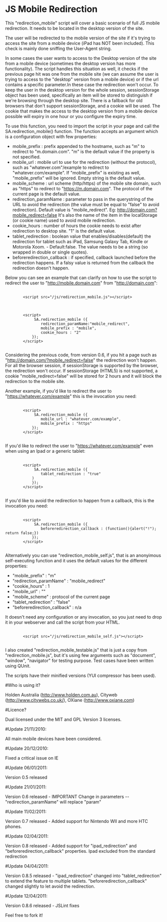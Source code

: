 # JS Mobile Redirection

This "redirection_mobile" script will cover a basic scenario of full JS mobile redirection. 
It needs to be located in the desktop version of the site.

The user will be redirected to the mobile version of the site if it's trying to access the site from a mobile device (iPad has NOT been included). This check is mainly done sniffing the User-Agent string. 
	 
In some cases the user wants to access to the Desktop version of the site from a mobile device (sometimes the desktop version has more functionality). The script handles this situation as well, it checks if the previous page hit was one from the mobile site (we can assume the user is trying to access to the "desktop" version from a mobile device) or if the url contains a specific parameter.In these case the redirection won't occur. 
To keep the user in the desktop version for the whole session, sessionStorage object has been used, specifically an item will be stored to distinguish if we're browsing through the desktop site. 
There is a fallback for old browsers that don't support sessionStorage, and a cookie will be used. The cookie that makes the access to the desktop version from a mobile device possible will expiry in one hour or you configure the expiry time.

To use this function, you need to import the script in your page and call the SA.redirection_mobile() function. The function accepts an argument which is a configuration object with few properties:

- mobile_prefix : prefix appended to the hostname, such as "m" to redirect to "m.domain.com". "m" is the default value if the property is not specified.
- mobile_url : mobile url to use for the redirection (without the protocol), such as "whatever.com"/example to redirect to "whatever.com/example". If "mobile_prefix" is existing as well, "mobile_prefix" will be ignored. Empty string is the default value.
- mobile_scheme : url scheme (http/https) of the mobile site domain, such as "https" to redirect to "https://m.domain.com". The protocol of the current page is the default value.
- redirection_paramName : parameter to pass in the querystring of the URL to avoid the redirection (the value must be equal to "false" to avoid redirection). Default value is "mobile_redirect". 		 Eg: http://domain.com?mobile_redirect=false
It's also the name of the item in the localStorage (or cookie name) used to avoid mobile redirection. 
- cookie_hours : number of hours the cookie needs to exist after redirection to desktop site. "1" is the default value.
- tablet_redirection : boolean value that enables/disables(default) the redirection for tablet such as iPad, Samsung Galaxy Tab, Kindle or Motorola Xoom. - Default:false. The value needs to be a string (so wrapped in double or single quotes).
- beforeredirection_callback : if specified, callback launched before the redirection happens. If a falsy value is returned from the callback the redirection doesn't happen.

Below you can see an example that can clarify on how to use the script to redirect the user to "http://mobile.domain.com" from "http://domain.com":

<pre>
	<code>
		&lt;script src="/js/redirection_mobile.js"&gt;&lt;/script&gt;
	</code>
</pre>
<pre>
	<code>
		&lt;script&gt;
			 SA.redirection_mobile ({
				redirection_paramName:"mobile_redirect",
				mobile_prefix : "mobile",
				cookie_hours : "2" 
			});
		&lt;/script&gt;
	</code>
</pre>

Considering the previous code, from version 0.6, if you hit a page such as "http://domain.com/?mobile_redirect=false" the redirection won't happen.  For all the browser session, if sessionStorage is supported by the browser, the redirection won't occur. If sessionStorage (HTML5) is not supported, a cookie "mobile_redirect=false" will be stored for 2 hours and it will block the redirection to the mobile site.

Another example, if you'd like to redirect the user to "https://whatever.com/example" this is the invocation you need:

<pre>
	<code>
		&lt;script&gt;
			 SA.redirection_mobile ({
				mobile_url : "whatever.com/example",
				mobile_prefix : "https"
			});
		&lt;/script&gt;
	</code>
</pre>

If you'd like to redirect the user to "https://whatever.com/example" even when using an Ipad or a generic tablet:

<pre>
	<code>
		&lt;script&gt;
			 SA.redirection_mobile ({
				tablet_redirection : "true"
			)
			});
		&lt;/script&gt;
	</code>
</pre>

If you'd like to avoid the redirection to happen from a callback, this is the invocation you need:

<pre>
	<code>
		&lt;script&gt;
			 SA.redirection_mobile ({
				beforeredirection_callback : (function(){alert("!"); return false;})
			});
		&lt;/script&gt;
	</code>
</pre>

Alternatively you can use "redirection_mobile_self.js", that is an anonyimous self-executing function and it uses the default values for the different properties:
- "mobile_prefix" : "m"
- "redirection_paramName" : "mobile_redirect"
- "cookie_hours" : 1
- "mobile_url" : ""
- "mobile_scheme" : protocol of the current page
- "tablet_redirection" : "false"
- "beforeredirection_callback" : n/a

It doesn't need any configuration or any invocation, so you just need to drop it in your webserver and call the script from your HTML.

<pre>
	<code>
		&lt;script src="/js/redirection_mobile_self.js"&gt;&lt;/script&gt;
	</code>
</pre>


I also created "redirection_mobile_testable.js" that is just a copy from "redirection_mobile.js", but it's using few arguments such as "document", "window", "navigator" for testing purpose. Test cases have been written using QUnit.

The scripts have their minified versions (YUI compressor has been used).

#Who is using it?

Holden Australia (http://www.holden.com.au), Cityweb (http://www.citywebs.co.uk/), OXiane (http://www.oxiane.com) 

#Licence?

Dual licensed under the MIT and GPL Version 3 licenses.

#Update 21/11/2010:

All main mobile devices have been considered.

#Update 20/12/2010:

Fixed a critical issue on IE

#Update 06/01/2011:

Version 0.5 released

#Update 21/01/2011:

Version 0.6 released - IMPORTANT Change in parameters -- "redirection_paramName" will replace "param"

#Update 11/02/2011:

Version 0.7 released - Added support for Nintendo WII and more HTC phones.

#Update 02/04/2011:

Version 0.8 released - Added support for "ipad_redirection" and "beforeredirection_callback" properties. Ipad excluded from the standard redirection

#Update 04/04/2011:

Version 0.8.5 released - "ipad_redirection" changed into "tablet_redirection" to extend the feature to multiple tablets. "beforeredirection_callback" changed slightly to let avoid the redirection.

#Update 12/04/2011:

Version 0.8.6 released - JSLint fixes


Feel free to fork it!